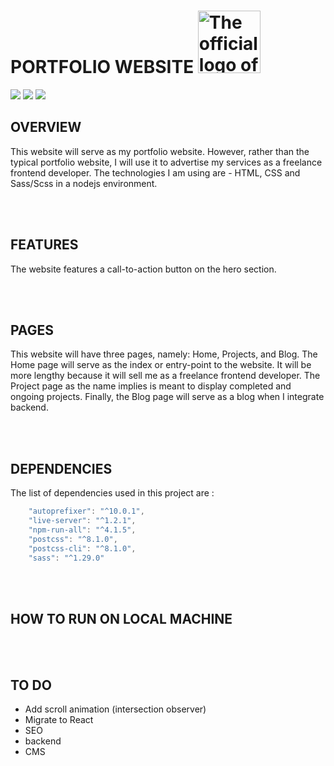 
# PORTFOLIO WEBSITE <img src="images/logo.png" alt="The official logo of Mudi" width="100px">

[![](https://img.shields.io/badge/Twitter-%40moodymudiaga-9cf?style=plastic&logo=twitter&labelColor=white&logoWidth=20)](https://twitter.com/MoodyMudiaga)
[![](https://img.shields.io/badge/LinkedIn-Mudiaga%20Moody%20Uwojeya-blue?style=plastic&logo=linkedin&labelColor=lightgrey&logoWidth=20)](https://www.linkedin.com/in/mudiaga-moody-uwojeya)
[![](https://img.shields.io/badge/Gmail-mudiagauwojeya@gmail.com-red?style=plastic&logo=gmail&labelColor=lightgrey&logoWidth=20)](mailto:moody.mudiaga@gmail.com)


## OVERVIEW

This website will serve as my portfolio website. However, rather than the typical portfolio website, I will use it to advertise my services as a freelance frontend developer. The technologies I am using are - HTML, CSS and Sass/Scss in a nodejs environment.

<br>
<br>

## FEATURES

The website features a call-to-action button on the hero section.

<br>
<br>

## PAGES

This website will have three pages, namely: Home, Projects, and Blog. The Home page will serve as the index or entry-point to the website. It will be more lengthy because it will sell me as a freelance frontend developer. The Project page as the name implies is meant to display completed and ongoing projects. Finally, the Blog page will serve as a blog when I integrate backend.

<br>
<br>

## DEPENDENCIES

The list of dependencies used in this project are :
```javascript
    "autoprefixer": "^10.0.1",
    "live-server": "^1.2.1",
    "npm-run-all": "^4.1.5",
    "postcss": "^8.1.0",
    "postcss-cli": "^8.1.0",
    "sass": "^1.29.0"
```

<br>
<br>

## HOW TO RUN ON LOCAL MACHINE

<br>
<br>

## TO DO

+ Add scroll animation (intersection observer)
+ Migrate to React
+ SEO
+ backend
+ CMS

